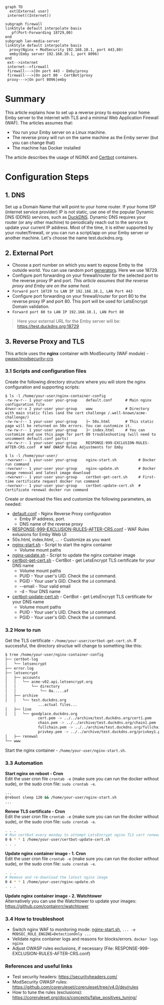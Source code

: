 ```mermaid
graph TD
  ext[External user]
 internet((Internet))

subgraph firewall
linkStyle default interpolate basis
   pf(Port-Forwarding 18729,80)
end
subgraph lan-media-server
linkStyle default interpolate basis
  proxy(Nginx + ModSecurity 192.168.10.1, port 443,80)
  emby(Emby server 192.168.10.1, port 8096)
end
 ext-->internet
 internet-->firewall
 firewall--->|On port 443 - Emby|proxy
 firewall--->|On port 80 - CertBot|proxy
 proxy--->|On port 8096|emby
```

# Summary
This article explains how to set up a reverse proxy to expose your home Emby server to the internet with TLS and a minimal Web Application Firewall (WAF).
The articles assumes that:
- You run your Emby server on a Linux machine.
- The reverse proxy will run on the same machine as the Emby server (but you can change that)
- The machine has Docker installed

The article describes the usage of NGINX and [Certbot](https://certbot.eff.org/) containers.

# Configuration Steps
## 1. DNS
Set up a Domain Name that will point to your home router. If your home ISP (internet service provider) IP is not static, use one of the popular Dynamic DNS (DDNS) services, such as [DuckDNS](https://www.duckdns.org/). Dynamic DNS requires your router (or any other machine) to periodically reach out to the service to update your current IP address. Most of the time, it is either supported by your router/firewall, or you can run a script/app on your Emby server or another machine. Let's choose the name test.duckdns.org.


## 2. External Port
  - Choose a port number on which you want to expose Emby to the outside world. You can use random port [generators](https://it-tools.tech/random-port-generator). Here we use 18729.
  - Configure port forwarding on your firewall/router for the selected port to the reverse proxy IP and port. *This article assumes that the reverse proxy and Emby are on the same host.*
  - `Forward port 18729 to LAN IP 192.168.10.1, LAN Port 443`
  - Configure port forwarding on your firewall/router for port 80 to the reverse proxy IP and port 80. This port will be used for LetsEncrypt Domain validation.
  - `Forward port 80 to LAN IP 192.168.10.1, LAN Port 80` 
    
> Here your external URL for the Emby server will be: https://test.duckdns.org:18729

## 3. Reverse Proxy and TLS
This article uses the **nginx** container with ModSecurity (WAF module) - [owasp/modsecurity-crs](https://github.com/coreruleset/coreruleset)  

### 3.1 Scripts and configuration files
Create the following directory structure where you will store the nginx configuration and supporting scripts:  
```
$ ls -l /home/your-user/nginx-container-config
-rw-rw-r-- 1 your-user your-group    default.conf      # Main nginx configuration file
drwxr-xr-x 2 your-user your-group    www               # Directory with main static files (and the cert challenge /.well-known/acme-challenge/)
-rw-rw-r-- 1 your-user your-group    ├─ 50x.html       # This static page will be returned on 50x errors. You can customize it.
-rw-rw-r-- 1 your-user your-group    ├─ index.html     # You can customize and use this page for port 80 troubleshooting (will need to uncomment default.conf parts)
-rw-rw-r-- 1 your-user your-group    RESPONSE-999-EXCLUSION-RULES-AFTER-CRS.conf  # WAF OWASP Rules Adjustments for Emby

$ ls -l /home/your-user/
-rwxrwxr-- 1 your-user your-group    nginx-start.sh          # Docker run command
-rwxrwxr-- 1 your-user your-group    nginx-update.sh         # Docker image removal and latest image download
-rwxrwxr-- 1 your-user your-group    certbot-get-cert.sh     # First-time certificate request docker run command
-rwxrwxr-- 1 your-user your-group    certbot-update-cert.sh  # Certificate renewal docker run command
```
  
Create or download the files and customize the following parameters, as needed:
- [default.conf](./default.conf) - Nginx Reverse Proxy configuration
   - Emby IP address, port.
   - DNS name of the reverse proxy
- [RESPONSE-999-EXCLUSION-RULES-AFTER-CRS.conf](./RESPONSE-999-EXCLUSION-RULES-AFTER-CRS.conf) - WAF Rules exlusions for Emby Web UI
- 50x.html, index.html, ... - Customize as you want
- [nginx-start.sh](nginx-start.sh) - Script to start the nginx container
   - Volume mount paths
- [nginx-update.sh](nginx-update.sh) - Script to update the nginx container image
- [certbot-get-cert.sh](certbot-get-cert.sh) - CertBot - get LetsEncrypt TLS certificate for your DNS name
   - Volume mount paths
  - PUID - Your user's UID. Check the `id` command.
  - PGID - Your user's GID. Check the `id` command.
  - --email - Your valid email
  - -d - Your DNS name
- [certbot-update-cert.sh](certbot-get-cert.sh) - CertBot - get LetsEncrypt TLS certificate for your DNS name
   - Volume mount paths
  - PUID - Your user's UID. Check the `id` command.
  - PGID - Your user's GID. Check the `id` command.


### 3.2 How to run
Get the TLS certificate - `/home/your-user/certbot-get-cert.sh`. If successful, the directory structue will change to something like this:
```sh
$ tree /home/your-user/nginx-container-config
├── certbot-log
│   └── letsencrypt
├── error.log
├── letsencrypt
│   ├── accounts
│   │   └── acme-v02.api.letsencrypt.org
│   │       └── directory
│   │           └── 0a.....af
│   ├── archive
│   │   └── test.duckdns.org
               ...actual files...
│   ├── live
│   │   └── goodplace.duckdns.org
               cert.pem -> ../../archive/test.duckdns.org/cert1.pem
               chain.pem -> ../../archive/test.duckdns.org/chain1.pem
               fullchain.pem -> ../../archive/test.duckdns.org/fullchain1.pem
               privkey.pem -> ../../archive/test.duckdns.org/privkey1.pem
│   ├── renewal
└── www
```

Start the nginx container - `/home/your-user/nginx-start.sh`.   

### 3.3 Automation
**Start nginx on reboot - Cron**  
Edit the user cron file  `crontab -e` (make sure you can run the docker without sude), or the sudo cron file: `sudo crontab -e`.   
```sh
...
@reboot sleep 120 && /home/your-user/nginx-start.sh
...
```

**Renew TLS certificate - Cron**  
Edit the user cron file  `crontab -e` (make sure you can run the docker without sude), or the sudo cron file: `sudo crontab -e`.  
```sh
. . .
# Run certbot every monday to attempt LetsEncrypt nginx TLS cert renewal (will only be renewed if it's about to expire)
0 6 * * 1 /home/your-user/certbot-update-cert.sh
. . .
```
**Update nginx container image - 1. Cron**  
Edit the user cron file  `crontab -e` (make sure you can run the docker without sude), or the sudo cron file: `sudo crontab -e`. 
```sh
. . .
# Remove and re-download the latest nginx image
0 4 * * 1 /home/your-user/nginx-update.sh
. . .
```

**Update nginx container image - 2. Watchtower**  
Alternatively you can use the Watchtower to update your images: https://github.com/containrrr/watchtower  


### 3.4 How to troubleshoot
- Switch nginx WAF to monitoring mode: [nginx-start.sh](nginx-start.sh), `... -e MODSEC_RULE_ENGINE=DetectionOnly ...`
- Velidate nginx container logs and reasons for blocks/errors. `docker logs nginx`
- Adjust OWASP rules exclusions, if necessary (File: RESPONSE-999-EXCLUSION-RULES-AFTER-CRS.conf)

### References and useful links
- Test security headers: https://securityheaders.com/
- ModSecurity OWASP rules: https://github.com/coreruleset/coreruleset/tree/v4.0/dev/rules
- How to tune the rules (exclusions): https://coreruleset.org/docs/concepts/false_positives_tuning/
